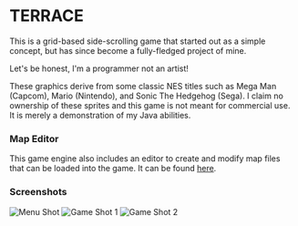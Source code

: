 # TERRACE

This is a grid-based side-scrolling game that started out as a simple concept, but has since become a fully-fledged project of mine.

Let's be honest, I'm a programmer not an artist!

These graphics derive from some classic NES titles such as Mega Man (Capcom), Mario (Nintendo), and Sonic The Hedgehog (Sega).
I claim no ownership of these sprites and this game is not meant for commercial use.
It is merely a demonstration of my Java abilities.

### Map Editor

This game engine also includes an editor to create and modify map files that can be loaded into the game.
It can be found [here](https://github.com/jabes/terrace-editor).

### Screenshots

![Menu Shot](https://raw.github.com/jabes/terrace/master/screenshots/ss001.png)
![Game Shot 1](https://raw.github.com/jabes/terrace/master/screenshots/ss002.png)
![Game Shot 2](https://raw.github.com/jabes/terrace/master/screenshots/ss003.png)
